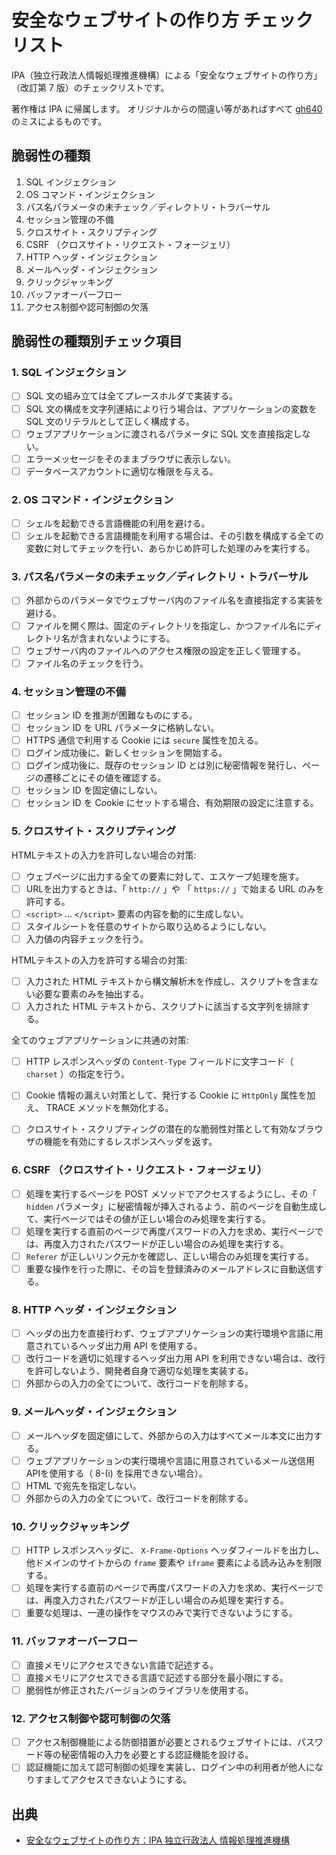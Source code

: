 # 安全なウェブサイトの作り方 チェックリスト

IPA（独立行政法人情報処理推進機構）による「安全なウェブサイトの作り方」（改訂第 7 版）のチェックリストです。

著作権は IPA に帰属します。
オリジナルからの間違い等があればすべて [gh640](/gh640) のミスによるものです。

## 脆弱性の種類

1. SQL インジェクション
2. OS コマンド・インジェクション
3. パス名パラメータの未チェック／ディレクトリ・トラバーサル
4. セッション管理の不備
5. クロスサイト・スクリプティング
6. CSRF （クロスサイト・リクエスト・フォージェリ）
8. HTTP ヘッダ・インジェクション
9. メールヘッダ・インジェクション
10. クリックジャッキング
11. バッファオーバーフロー
12. アクセス制御や認可制御の欠落

## 脆弱性の種類別チェック項目

### 1. SQL インジェクション

- [ ] SQL 文の組み立ては全てプレースホルダで実装する。
- [ ] SQL 文の構成を文字列連結により行う場合は、アプリケーションの変数を SQL 文のリテラルとして正しく構成する。
- [ ] ウェブアプリケーションに渡されるパラメータに SQL 文を直接指定しない。
- [ ] エラーメッセージをそのままブラウザに表示しない。
- [ ] データベースアカウントに適切な権限を与える。

### 2. OS コマンド・インジェクション

- [ ] シェルを起動できる言語機能の利用を避ける。
- [ ] シェルを起動できる言語機能を利用する場合は、その引数を構成する全ての変数に対してチェックを行い、あらかじめ許可した処理のみを実行する。

### 3. パス名パラメータの未チェック／ディレクトリ・トラバーサル

- [ ] 外部からのパラメータでウェブサーバ内のファイル名を直接指定する実装を避ける。
- [ ] ファイルを開く際は、固定のディレクトリを指定し、かつファイル名にディレクトリ名が含まれないようにする。
- [ ] ウェブサーバ内のファイルへのアクセス権限の設定を正しく管理する。
- [ ] ファイル名のチェックを行う。

### 4. セッション管理の不備

- [ ] セッション ID を推測が困難なものにする。
- [ ] セッション ID を URL パラメータに格納しない。
- [ ] HTTPS 通信で利用する Cookie には `secure` 属性を加える。
- [ ] ログイン成功後に、新しくセッションを開始する。
- [ ] ログイン成功後に、既存のセッション ID とは別に秘密情報を発行し、ページの遷移ごとにその値を確認する。
- [ ] セッション ID を固定値にしない。
- [ ] セッション ID を Cookie にセットする場合、有効期限の設定に注意する。

### 5. クロスサイト・スクリプティング

HTMLテキストの入力を許可しない場合の対策:

- [ ] ウェブページに出力する全ての要素に対して、エスケープ処理を施す。
- [ ] URLを出力するときは、「 `http://` 」や 「 `https://` 」で始まる URL のみを許可する。
- [ ] `<script>` ... `</script>` 要素の内容を動的に生成しない。
- [ ] スタイルシートを任意のサイトから取り込めるようにしない。
- [ ] 入力値の内容チェックを行う。

HTMLテキストの入力を許可する場合の対策:

- [ ] 入力された HTML テキストから構文解析木を作成し、スクリプトを含まない必要な要素のみを抽出する。
- [ ] 入力された HTML テキストから、スクリプトに該当する文字列を排除する。

全てのウェブアプリケーションに共通の対策:

- [ ] HTTP レスポンスヘッダの `Content-Type` フィールドに文字コード（ `charset` ）の指定を行う。
- [ ] Cookie 情報の漏えい対策として、発行する Cookie に `HttpOnly` 属性を加え、 TRACE メソッドを無効化する。
- [ ] クロスサイト・スクリプティングの潜在的な脆弱性対策として有効なブラウザの機能を有効にするレスポンスヘッダを返す。


### 6. CSRF （クロスサイト・リクエスト・フォージェリ）

- [ ] 処理を実行するページを POST メソッドでアクセスするようにし、その「 `hidden` パラメータ」に秘密情報が挿入されるよう、前のページを自動生成して、実行ページではその値が正しい場合のみ処理を実行する。
- [ ] 処理を実行する直前のページで再度パスワードの入力を求め、実行ページでは、再度入力されたパスワードが正しい場合のみ処理を実行する。
- [ ] `Referer` が正しいリンク元かを確認し、正しい場合のみ処理を実行する。
- [ ] 重要な操作を行った際に、その旨を登録済みのメールアドレスに自動送信する。

### 8. HTTP ヘッダ・インジェクション

- [ ] ヘッダの出力を直接行わず、ウェブアプリケーションの実行環境や言語に用意されているヘッダ出力用 API を使用する。
- [ ] 改行コードを適切に処理するヘッダ出力用 API を利用できない場合は、改行を許可しないよう、開発者自身で適切な処理を実装する。
- [ ] 外部からの入力の全てについて、改行コードを削除する。

### 9. メールヘッダ・インジェクション

- [ ] メールヘッダを固定値にして、外部からの入力はすべてメール本文に出力する。
- [ ] ウェブアプリケーションの実行環境や言語に用意されているメール送信用APIを使用する（ 8-(i) を採用できない場合）。
- [ ] HTML で宛先を指定しない。
- [ ] 外部からの入力の全てについて、改行コードを削除する。

### 10. クリックジャッキング

- [ ] HTTP レスポンスヘッダに、 `X-Frame-Options` ヘッダフィールドを出力し、他ドメインのサイトからの `frame` 要素や `iframe` 要素による読み込みを制限する。
- [ ] 処理を実行する直前のページで再度パスワードの入力を求め、実行ページでは、再度入力されたパスワードが正しい場合のみ処理を実行する。
- [ ] 重要な処理は、一連の操作をマウスのみで実行できないようにする。

### 11. バッファオーバーフロー

- [ ] 直接メモリにアクセスできない言語で記述する。
- [ ] 直接メモリにアクセスできる言語で記述する部分を最小限にする。
- [ ] 脆弱性が修正されたバージョンのライブラリを使用する。

### 12. アクセス制御や認可制御の欠落

- [ ] アクセス制御機能による防御措置が必要とされるウェブサイトには、パスワード等の秘密情報の入力を必要とする認証機能を設ける。
- [ ] 認証機能に加えて認可制御の処理を実装し、ログイン中の利用者が他人になりすましてアクセスできないようにする。

## 出典

- [安全なウェブサイトの作り方：IPA 独立行政法人 情報処理推進機構](https://www.ipa.go.jp/security/vuln/websecurity.html)
